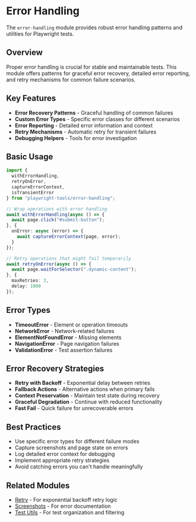 # Error Handling

The `error-handling` module provides robust error handling patterns and utilities for Playwright tests.

## Overview

Proper error handling is crucial for stable and maintainable tests. This module offers patterns for graceful error recovery, detailed error reporting, and retry mechanisms for common failure scenarios.

## Key Features

- **Error Recovery Patterns** - Graceful handling of common failures
- **Custom Error Types** - Specific error classes for different scenarios
- **Error Reporting** - Detailed error information and context
- **Retry Mechanisms** - Automatic retry for transient failures
- **Debugging Helpers** - Tools for error investigation

## Basic Usage

```typescript
import { 
  withErrorHandling,
  retryOnError,
  captureErrorContext,
  isTransientError 
} from "playwright-tools/error-handling";

// Wrap operations with error handling
await withErrorHandling(async () => {
  await page.click("#submit-button");
}, {
  onError: async (error) => {
    await captureErrorContext(page, error);
  }
});

// Retry operations that might fail temporarily
await retryOnError(async () => {
  await page.waitForSelector(".dynamic-content");
}, {
  maxRetries: 3,
  delay: 1000
});
```

## Error Types

- **TimeoutError** - Element or operation timeouts
- **NetworkError** - Network-related failures
- **ElementNotFoundError** - Missing elements
- **NavigationError** - Page navigation failures
- **ValidationError** - Test assertion failures

## Error Recovery Strategies

- **Retry with Backoff** - Exponential delay between retries
- **Fallback Actions** - Alternative actions when primary fails
- **Context Preservation** - Maintain test state during recovery
- **Graceful Degradation** - Continue with reduced functionality
- **Fast Fail** - Quick failure for unrecoverable errors

## Best Practices

- Use specific error types for different failure modes
- Capture screenshots and page state on errors
- Log detailed error context for debugging
- Implement appropriate retry strategies
- Avoid catching errors you can't handle meaningfully

## Related Modules

- [Retry](./retry.md) - For exponential backoff retry logic
- [Screenshots](./screenshots.md) - For error documentation
- [Test Utils](./test-utils.md) - For test organization and filtering

